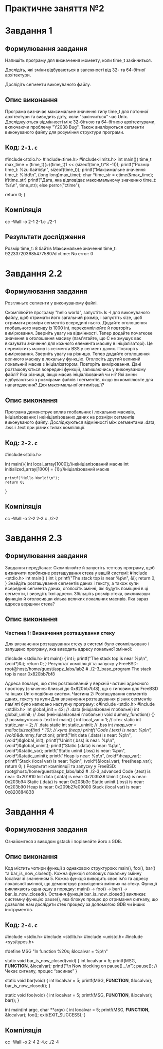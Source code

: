 # Практичне заняття №2
# Завдання 1
## Формулювання завдання
Напишіть програму для визначення моменту, коли time_t закінчиться.

Дослідіть, які зміни відбуваються в залежності від 32- та 64-бітної архітектури.

Дослідіть сегменти виконуваного файлу.

## Опис виконання
Програма визначає максимальне значення типу time_t для поточної архітектури та виводить дату, коли "закінчиться" час Unix. Досліджуються відмінності між 32-бітною та 64-бітною архітектурами, включаючи проблему "Y2038 Bug". Також аналізуються сегменти виконуваного файлу для розуміння структури програми.

## Код: `2-1.c`
#include<stdio.h>
#include<time.h>
#include<limits.h>
int main(){
time_t max_time = (time_t)(~((time_t)1 << (sizeof(time_t)*8 -1)));
printf("Розмір time_t: %zu байтів\n", sizeof(time_t));
printf("Максимальне значення time_t: %ldd\n", (long long)max_time);
char *time_str = ctime(&max_time);
if(time_str)
    printf("Дата, яка відповідає максимальному значенню time_t: %s\n", time_str);
else
    perror("ctime");

return 0;
}

## Компіляція
cc -Wall -o 2-1 2-1.c
./2-1

## Результати дослідження
Розмір time_t: 8 байтів
Максимальне значення time_t: 9223372036854775807d
ctime: No error: 0

# Завдання 2.2
## Формулювання завдання
Розгляньте сегменти у виконуваному файлі.

Скомпілюйте програму "hello world", запустіть ls -l для
виконуваного файлу, щоб отримати його загальний розмір, і
запустіть size, щоб отримати розміри сегментів всередині нього.
Додайте оголошення глобального масиву із 1000 int,
перекомпілюйте й повторіть вимірювання. Зверніть увагу на
відмінності.
Тепер додайте початкове значення в оголошення масиву
(пам'ятайте, що C не змушує вас вказувати значення для кожного
елемента масиву в ініціалізаторі). Це перемістить масив із сегмента
BSS у сегмент даних. Повторіть вимірювання. Зверніть увагу на
різницю.
Тепер додайте оголошення великого масиву в локальну функцію.
Оголосіть другий великий локальний масив з ініціалізатором.
Повторіть вимірювання. Дані розташовуються всередині функцій,
залишаючись у виконуваному файлі? Яка різниця, якщо масив
ініціалізований чи ні?
Які зміни відбуваються з розмірами файлів і сегментів, якщо ви
компілюєте для налагодження? Для максимальної оптимізації?


## Опис виконання
Програма демонструє вплив глобальних і локальних масивів, ініціалізованих і неініціалізованих даних на розміри сегментів виконуваного файлу. Досліджуються відмінності між сегментами .data, .bss і .text при різних типах компіляції.
## Код: `2-2.c`
#include<stdio.h>

int main(){
	int local_array[1000];//неініціалізований масив
	int initialized_array[1000] = {1};//ініціалізований масив
	
	printf("Hello World!\n");
	return 0;
}
## Компіляція
cc -Wall -o 2-2 2-2.c
./2-2

# Завдання 2.3
## Формулювання завдання

Завдання передбачає:
Скомпілюйте й запустіть тестову програму, щоб визначити приблизне
розташування стека у вашій системі:
#include &lt;stdio.h&gt;
int main() {
int i;
printf(&quot;The stack top is near %p\n&quot;, &amp;i);
return 0;
}
Знайдіть розташування сегментів даних і тексту, а також купи всередині
сегмента даних, оголосіть змінні, які будуть поміщені в ці сегменти, і
виведіть їхні адреси.
Збільшіть розмір стека, викликавши функцію й оголосивши кілька
великих локальних масивів. Яка зараз адреса вершини стека?
## Опис виконання

### Частина 1: Визначення розташування стеку

Для визначення розташування стеку в системі було скомпільовано і запущено програму, яка виводить адресу локальної змінної:


#include <stdio.h>
int main() {
    int i;
    printf("The stack top is near %p\n", (void*)&i);
    return 0;
}
Результат компіляції та запуску у FreeBSD:
root@host:/home/guest/aspz_labs/lab2 # ./2-3_base_program
The stack top is near 0x820bb7bf8

Адреса показує, що стек розташований у верхній частині адресного простору (значення близькі до 0x820bb7bf8), що є типовим для FreeBSD та інших Unix-подібних систем.
Частина 2: Розташування сегментів даних, тексту та купи
Для визначення розташування різних сегментів пам'яті було написано наступну програму:
c#include <stdio.h>
#include <stdlib.h>
int global_init = 42;               // .data (ініціалізовані глобальні)
int global_uninit;                  // .bss (неініціалізовані глобальні)
void dummy_function() {}           // розміщується в .text
int main() {
    int local_var = 1;             // стек
    static int static_var = 2;     // .data
    static int static_uninit;      // .bss
    int *heap_var = malloc(sizeof(int) * 10);  // купа (heap)
    printf("Code (.text)        is near: %p\n", (void*)&dummy_function);
    printf("Init data (.data)   is near: %p\n", (void*)&global_init);
    printf("Uninit (.bss)       is near: %p\n", (void*)&global_uninit);
    printf("Static (.data)      is near: %p\n", (void*)&static_var);
    printf("Static uninit (.bss) is near: %p\n", (void*)&static_uninit);
    printf("Heap                is near: %p\n", (void*)heap_var);
    printf("Stack (local var)   is near: %p\n", (void*)&local_var);
    free(heap_var);
    return 0;
}
Результат компіляції та запуску у FreeBSD:
root@host:/home/guest/aspz_labs/lab2 # ./2-3_advanced
Code (.text)        is near: 0x201810
Init data (.data)   is near: 0x203b38
Uninit (.bss)       is near: 0x203b94
Static (.data)      is near: 0x203b3c
Static uninit (.bss) is near: 0x203b90
Heap                is near: 0x209b27e09000
Stack (local var)   is near: 0x820884838

# Завдання 4
## Формулювання завдання
Ознайомтеся з виводом gstack і порівняйте його з GDB.
## Опис виконання
Код містить чотири функції з однаковою структурою: main(), foo(), bar() та bar_is_now_closed().
Кожна функція оголошує локальну змінну localvar зі значенням 5.
Кожна функція виводить своє ім'я та адресу локальної змінної, що демонструє розміщення змінних на стеку.
Функції викликають одна одну в порядку: main() -> foo() -> bar() -> bar_is_now_closed().
Остання функція bar_is_now_closed() викликає системну функцію pause(), яка блокує процес до отримання сигналу, що дозволяє нам дослідити стек процесу за допомогою GDB чи інших інструментів.
## Код: `2-4.c`
#include <stdio.h>
#include <stdlib.h>
#include <unistd.h>
#include <sys/types.h>

#define MSG "In function %20s; &localvar = %p\n"

static void bar_is_now_closed(void) {
    int localvar = 5;
    printf(MSG, __FUNCTION__, &localvar);
    printf("\n Now blocking on pause()...\n");
    pause();  // Чекає сигналу, процес “засинає”
}

static void bar(void) {
    int localvar = 5;
    printf(MSG, __FUNCTION__, &localvar);
    bar_is_now_closed();
}

static void foo(void) {
    int localvar = 5;
    printf(MSG, __FUNCTION__, &localvar);
    bar();
}

int main(int argc, char **argv) {
    int localvar = 5;
    printf(MSG, __FUNCTION__, &localvar);
    foo();
    exit(EXIT_SUCCESS);
}

## Компіляція

cc -Wall -o 2-4 2-4.c
./2-4

